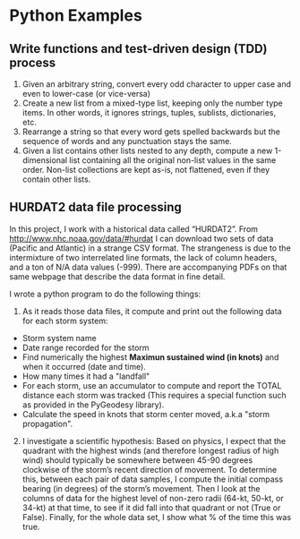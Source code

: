# Python Examples

## Write functions and test-driven design (TDD) process
1. Given an arbitrary string, convert every odd character to upper case and even to lower-case (or vice-versa)
2. Create a new list from a mixed-type list, keeping only the number type items. In other words, it ignores strings, tuples, sublists, dictionaries, etc.
3. Rearrange a string so that every word gets spelled backwards but the sequence of words and any punctuation stays the same.
4. Given a list contains other lists nested to any depth, compute a new 1-dimensional list containing all the original non-list values in the same order. Non-list collections are kept as-is, not flattened, even if they contain other lists.


## HURDAT2 data file processing

In this project, I work with a historical data called “HURDAT2”. From http://www.nhc.noaa.gov/data/#hurdat I can download two sets of data (Pacific and Atlantic) in a strange CSV format. The strangeness is due to the intermixture of two interrelated line formats, the lack of column headers, and a ton of N/A data values (-999). There are accompanying PDFs on that same webpage that describe the data format in fine detail.

I wrote a python program to do the following things:
1. As it reads those data files, it compute and print out the following data for each storm system:
  * Storm system name
  * Date range recorded for the storm
  * Find numerically the highest **Maximun sustained wind (in knots)** and when it occurred (date and time). 
  * How many times it had a "landfall"
  * For each storm, use an accumulator to compute and report the TOTAL distance each storm was tracked (This requires a special function such as provided in the PyGeodesy library).
  * Calculate the speed in knots that storm center moved, a.k.a "storm propagation". 

2. I investigate a scientific hypothesis: Based on physics, I expect that the quadrant with the
highest winds (and therefore longest radius of high wind) should typically be somewhere between 45-90 degrees clockwise of the storm’s recent direction of movement. To determine this, between each pair of data samples, I compute the initial compass bearing (in degrees) of the storm’s movement. Then I look at the columns of data for the highest level of non-zero radii (64-kt, 50-kt, or 34-kt) at that time, to see if it did fall into that quadrant or not (True or False). Finally, for the whole data set, I show what % of the time this was true.
